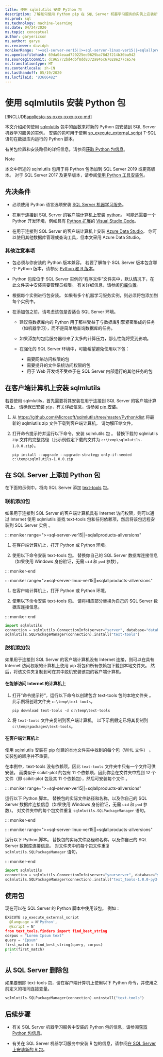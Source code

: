 ```yaml
---
title: 使用 sqlmlutils 安装 Python 包
description: 了解如何使用 Python pip 在 SQL Server 机器学习服务的实例上安装新的 Python 包。
ms.prod: sql
ms.technology: machine-learning
ms.date: 04/24/2020
ms.topic: conceptual
author: garyericson
ms.author: garye
ms.reviewer: davidph
monikerRange: '>=sql-server-ver15||>=sql-server-linux-ver15||=sqlallproducts-allversions'
ms.openlocfilehash: 69da04eaad729225ed0629ba78d2f214b30ba942
ms.sourcegitcommit: dc965772bd4dbf8dd8372a846c67028e277ce57e
ms.translationtype: HT
ms.contentlocale: zh-CN
ms.lasthandoff: 05/19/2020
ms.locfileid: "83606482"
---
```

# <a name="install-python-packages-with-sqlmlutils"></a>使用 sqlmlutils 安装 Python 包

[!INCLUDE[appliesto-ss-xxxx-xxxx-xxx-md](../../includes/appliesto-ss-xxxx-xxxx-xxx-md.md)]

本文介绍如何使用 [sqlmlutils](https://github.com/Microsoft/sqlmlutils) 包中的函数来将新的 Python 包安装到 SQL Server 机器学习服务的实例。 安装的包可用于使用 [sp_execute_external_script](https://docs.microsoft.com/sql/relational-databases/system-stored-procedures/sp-execute-external-script-transact-sql) T-SQL 语句在数据库内运行的 Python 脚本。

有关包位置和安装路径的详细信息，请参阅[获取 Python 包信息](../package-management/python-package-information.md)。

> [!NOTE]
> 本文中所述的 sqlmlutils 包用于将 Python 包添加到 SQL Server 2019 或更高版本。 对于 SQL Server 2017 及更早版本，请参阅[使用 Python 工具安装包](https://docs.microsoft.com/sql/machine-learning/package-management/install-python-packages-standard-tools?view=sql-server-2017&viewFallbackFrom=sql-server-ver15)。

## <a name="prerequisites"></a>先决条件

+ 必须使用 Python 语言选项安装 [SQL Server 机器学习服务](../install/sql-machine-learning-services-windows-install.md)。

+ 在用于连接到 SQL Server 的客户端计算机上安装 [python](https://www.python.org/)。 可能还需要一个 Python 开发环境，例如具有 [Python 扩展](https://marketplace.visualstudio.com/items?itemName=ms-python.python)的 [Visual Studio Code](https://code.visualstudio.com/download)。 

+ 在用于连接到 SQL Server 的客户端计算机上安装 [Azure Data Studio](https://docs.microsoft.com/sql/azure-data-studio/what-is)。 你可以使用其他数据库管理或查询工具，但本文采用 Azure Data Studio。

### <a name="other-considerations"></a>其他注意事项

+ 包必须与你安装的 Python 版本兼容。 若要了解每个 SQL Server 版本包含哪个 Python 版本，请参阅 [Python 和 R 版本](../sql-server-machine-learning-services.md#versions)。

+ Python 包库位于 SQL Server 实例的“程序文件”文件夹中，默认情况下，在此文件夹中安装需要管理员权限。 有关详细信息，请参阅[包库位置](../package-management/python-package-information.md#default-python-library-location)。

+ 根据每个实例进行包安装。 如果有多个机器学习服务实例，则必须将包添加到每个实例中。

+ 在添加包之前，请考虑该包是否适合 SQL Server 环境。

  + 建议将数据库内的 Python 用于那些受益于与数据库引擎紧密集成的任务（如机器学习），而不是简单地查询数据库的任务。

  + 如果添加的包给服务器带来了太多的计算压力，那么性能将受到影响。

  + 在强化的 SQL Server 环境中，可能希望避免使用以下包：
    + 需要网络访问权限的包
    + 需要提升的文件系统访问权限的包
    + 用于 Web 开发或不受益于在 SQL Server 内部运行的其他任务的包

## <a name="install-sqlmlutils-on-the-client-computer"></a>在客户端计算机上安装 sqlmlutils

若要使用 sqlmlutils，首先需要将其安装在用于连接到 SQL Server 的客户端计算机上。 请确保已安装 `pip`，有关详细信息，请参阅 [pip 安装](https://pip.pypa.io/en/stable/installing/)。

1. 从 https://github.com/Microsoft/sqlmlutils/tree/master/Python/dist 将最新的 sqlmlutils zip 文件下载到客户端计算机。 请勿解压缩文件。

1. 打开命令提示符并运行以下命令，安装 sqlmlutils 包 。 替换下载的 sqlmlutils zip 文件的完整路径（此示例假定下载的文件为 `c:\temp\sqlmlutils-1.0.0.zip`）。

   ```console
   pip install --upgrade --upgrade-strategy only-if-needed c:\temp\sqlmlutils-1.0.0.zip
   ```

## <a name="add-a-python-package-on-sql-server"></a>在 SQL Server 上添加 Python 包

在下面的示例中，将向 SQL Server 添加 [text-tools](https://pypi.org/project/text-tools/) 包。

### <a name="add-the-package-online"></a>联机添加包

如果用于连接到 SQL Server 的客户端计算机具有 Internet 访问权限，则可以通过 Internet 使用 sqlmlutils 查找 text-tools 包和任何依赖项，然后将该包远程安装到 SQL Server 实例 。

::: moniker range=">=sql-server-ver15||=sqlallproducts-allversions"

1. 在客户端计算机上，打开 Python 或 Python 环境。

1. 使用以下命令安装 text-tools 包。 替换你自己的 SQL Server 数据库连接信息（如果使用 Windows 身份验证，无需 `uid` 和 `pwd` 参数）。

::: moniker-end

::: moniker range=">=sql-server-linux-ver15||=sqlallproducts-allversions"

1. 在客户端计算机上，打开 Python 或 Python 环境。

1. 使用以下命令安装 text-tools 包。 请将相应部分替换为自己的 SQL Server 数据库连接信息。

::: moniker-end

   ```python
   import sqlmlutils
   connection = sqlmlutils.ConnectionInfo(server="server", database="database", uid="username", pwd="password")
   sqlmlutils.SQLPackageManager(connection).install("text-tools")
   ```

### <a name="add-the-package-offline"></a>脱机添加包

如果用于连接到 SQL Server 的客户端计算机没有 Internet 连接，则可以在具有 Internet 访问权限的计算机上使用 pip 将包和所有依赖包下载到本地文件夹。 然后，将该文件夹复制到可在其中脱机安装该包的客户端计算机。

#### <a name="on-a-computer-with-internet-access"></a>在能够访问 Internet 的计算机上

1. 打开“命令提示符”，运行以下命令以创建包含 text-tools 包的本地文件夹 。 此示例将创建文件夹 `c:\temp\text-tools`。

   ```console
   pip download text-tools -d c:\temp\text-tools
   ```

1. 将 `text-tools` 文件夹复制到客户端计算机。 以下示例假定已将其复制到 `c:\temp\packages\text-tools`。

#### <a name="on-the-client-computer"></a>在客户端计算机上

使用 sqlmlutils 安装在 pip 创建的本地文件夹中找到的每个包（WHL 文件） 。 安装包的顺序并不重要。

在本例中，text-tools 没有依赖项，因此 `text-tools` 文件夹中只有一个文件可供安装。 而类似于 scikit-plot 的包有 11 个依赖项，因此你会在文件夹中找到 12 个文件（即 scikit-plot 包及其 11 个依赖包），然后可安装每个文件 。

::: moniker range=">=sql-server-ver15||=sqlallproducts-allversions"

运行以下 Python 脚本。 替换包的实际文件路径和名称，以及你自己的 SQL Server 数据库连接信息（如果使用 Windows 身份验证，无需 `uid` 和 `pwd` 参数）。 对文件夹中的每个包文件重复 `sqlmlutils.SQLPackageManager` 语句。

::: moniker-end

::: moniker range=">=sql-server-linux-ver15||=sqlallproducts-allversions"

运行以下 Python 脚本。 替换包的实际文件路径和名称，以及你自己的 SQL Server 数据库连接信息。 对文件夹中的每个包文件重复 `sqlmlutils.SQLPackageManager` 语句。

::: moniker-end

```python
import sqlmlutils
connection = sqlmlutils.ConnectionInfo(server="yourserver", database="yourdatabase", uid="username", pwd="password"))
sqlmlutils.SQLPackageManager(connection).install("text_tools-1.0.0-py3-none-any.whl")
```

## <a name="use-the-package"></a>使用包

现在可以在 SQL Server 的 Python 脚本中使用该包。 例如：

```python
EXECUTE sp_execute_external_script
  @language = N'Python',
  @script = N'
from text_tools.finders import find_best_string
corpus = "Lorem Ipsum text"
query = "Ipsum"
first_match = find_best_string(query, corpus)
print(first_match)
  '
```

## <a name="remove-the-package-from-sql-server"></a>从 SQL Server 删除包

如果要删除 text-tools 包，请在客户端计算机上使用以下 Python 命令，并使用之前定义的相同连接变量。

```python
sqlmlutils.SQLPackageManager(connection).uninstall("text-tools")
```

## <a name="next-steps"></a>后续步骤

+ 有关 SQL Server 机器学习服务中安装的 Python 包的信息，请参阅[获取 Python 包信息](../package-management/python-package-information.md)。

+ 有关在 SQL Server 机器学习服务中安装 R 包的信息，请参阅[在 SQL Server 上安装新的 R 包](install-additional-r-packages-on-sql-server.md)。
